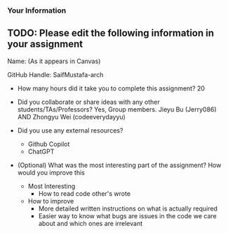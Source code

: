### Your Information

## TODO: Please edit the following information in your assignment

Name: (As it appears in Canvas)

GitHub Handle: SaifMustafa-arch

- How many hours did it take you to complete this assignment? 20

- Did you collaborate or share ideas with any other students/TAs/Professors? Yes, Group members.  Jieyu Bu (Jerry086) AND Zhongyu Wei (codeeverydayyu)

- Did you use any external resources?

    - Github Copilot
    - ChatGPT

- (Optional) What was the most interesting part of the assignment? How would you improve this 
    - Most Interesting
        - How to read code other's wrote
    - How to improve
        - More detailed written instructions on what is actually required
        - Easier way to know what bugs are issues in the code we care about and which ones are irrelevant
